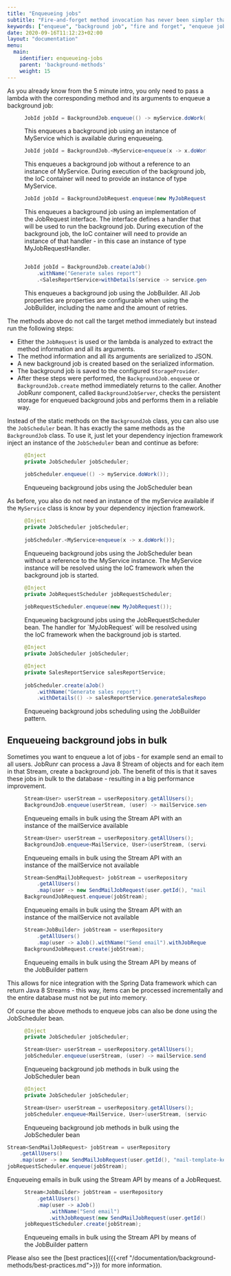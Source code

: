 ```yaml
---
title: "Enqueueing jobs"
subtitle: "Fire-and-forget method invocation has never been simpler thanks to JobRunr."
keywords: ["enqueue", "background job", "fire and forget", "enqueue jobs in bulk"]
date: 2020-09-16T11:12:23+02:00
layout: "documentation"
menu: 
  main: 
    identifier: enqueueing-jobs
    parent: 'background-methods'
    weight: 15
---
```

As you already know from the 5 minute intro, you only need to pass a lambda with the corresponding method and its arguments to enqueue a background job:

<figure>

```java
JobId jobId = BackgroundJob.enqueue(() -> myService.doWork());
```
<figcaption>This enqueues a background job using an instance of MyService which is available during enqueueing.</figcaption>
</figure>

<figure>

```java
JobId jobId = BackgroundJob.<MyService>enqueue(x -> x.doWork());
```
<figcaption>This enqueues a background job without a reference to an instance of MyService. During execution of the background job, the IoC container will need to provide an instance of type MyService.</figcaption>
</figure>

<figure>

```java
JobId jobId = BackgroundJobRequest.enqueue(new MyJobRequest());
```
<figcaption>This enqueues a background job using an implementation of the JobRequest interface. The interface defines a handler that will be used to run the background job. During execution of the background job, the IoC container will need to provide an instance of that handler - in this case an instance of type MyJobRequestHandler.</figcaption>
</figure>

<figure>

```java

JobId jobId = BackgroundJob.create(aJob()
    .withName("Generate sales report")
    .<SalesReportService>withDetails(service -> service.generateSalesReport()));
```
<figcaption>This enqueues a background job using the JobBuilder. All Job properties are properties are configurable when using the JobBuilder, including the name and the amount of retries.</figcaption>
</figure>


The methods above do not call the target method immediately but instead run the following steps:

- Either the `JobRequest` is used or the lambda is analyzed to extract the method information and all its arguments.
- The method information and all its arguments are serialized to JSON.
- A new background job is created based on the serialized information.
- The background job is saved to the configured `StorageProvider`.
- After these steps were performed, the `BackgroundJob.enqueue` or `BackgroundJob.create` method immediately returns to the caller. Another JobRunr component, called `BackgroundJobServer`, checks the persistent storage for enqueued background jobs and performs them in a reliable way.

Instead of the static methods on the `BackgroundJob` class, you can also use the `JobScheduler` bean. It has exactly the same methods as the `BackgroundJob` class. To use it, just let your dependency injection framework inject an instance of the `JobScheduler` bean and continue as before:


<figure>

```java
@Inject
private JobScheduler jobScheduler;
 
jobScheduler.enqueue(() -> myService.doWork());
```
<figcaption>Enqueueing background jobs using the JobScheduler bean</figcaption>
</figure>
 
As before, you also do not need an instance of the myService available if the `MyService` class is know by your dependency injection framework.

<figure>

```java
@Inject
private JobScheduler jobScheduler;
 
jobScheduler.<MyService>enqueue(x -> x.doWork());
```
<figcaption>Enqueueing background jobs using the JobScheduler bean without a reference to the MyService instance. The MyService instance will be resolved using the IoC framework when the background job is started.</figcaption>
</figure>

<figure>

```java
@Inject
private JobRequestScheduler jobRequestScheduler;
 
jobRequestScheduler.enqueue(new MyJobRequest());
```
<figcaption>Enqueueing background jobs using the JobRequestScheduler bean. The handler for `MyJobRequest` will be resolved using the IoC framework when the background job is started.</figcaption>
</figure>

<figure>

```java
@Inject
private JobScheduler jobScheduler;

@Inject
private SalesReportService salesReportService;
 
jobScheduler.create(aJob()
    .withName("Generate sales report")
    .withDetails(() -> salesReportService.generateSalesReport()));
```
<figcaption>Enqueueing background jobs scheduling using the JobBuilder pattern.</figcaption>
</figure>


## Enqueueing background jobs in bulk
Sometimes you want to enqueue a lot of jobs - for example send an email to all users. JobRunr can process a Java 8 Stream<T> of objects and for each item in that Stream, create a background job. The benefit of this is that it saves these jobs in bulk to the database - resulting in a big performance improvement.

<figure>

```java
Stream<User> userStream = userRepository.getAllUsers();
BackgroundJob.enqueue(userStream, (user) -> mailService.send(user.getId(), "mail-template-key"));
```
<figcaption>Enqueueing emails in bulk using the Stream API with an instance of the mailService available</figcaption>
</figure>

<figure>

```java
Stream<User> userStream = userRepository.getAllUsers();
BackgroundJob.enqueue<MailService, User>(userStream, (service, user) -> service.send(user.getId(), "mail-template-key"));
```
<figcaption>Enqueueing emails in bulk using the Stream API with an instance of the mailService not available</figcaption>
</figure>

<figure>

```java
Stream<SendMailJobRequest> jobStream = userRepository
    .getAllUsers()
    .map(user -> new SendMailJobRequest(user.getId(), "mail-template-key"));
BackgroundJobRequest.enqueue(jobStream);
```
<figcaption>Enqueueing emails in bulk using the Stream API with an instance of the mailService not available</figcaption>
</figure>

<figure>

```java
Stream<JobBuilder> jobStream = userRepository
    .getAllUsers()
    .map(user -> aJob().withName("Send email").withJobRequest(new SendMailJobRequest(user.getId(), "mail-template-key")));
BackgroundJobRequest.create(jobStream);
```
<figcaption>Enqueueing emails in bulk using the Stream API by means of the JobBuilder pattern</figcaption>
</figure>

This allows for nice integration with the Spring Data framework which can return Java 8 Streams - this way, items can be processed incrementally and the entire database must not be put into memory.

Of course the above methods to enqueue jobs can also be done using the JobScheduler bean.

<figure>

```java
@Inject
private JobScheduler jobScheduler;

Stream<User> userStream = userRepository.getAllUsers();
jobScheduler.enqueue(userStream, (user) -> mailService.send(user.getId(), "mail-template-key"));
```
<figcaption>Enqueueing background job methods in bulk using the JobScheduler bean</figcaption>
</figure>

<figure>

```java
@Inject
private JobScheduler jobScheduler;

Stream<User> userStream = userRepository.getAllUsers();
jobScheduler.enqueue<MailService, User>(userStream, (service, user) -> service.send(user.getId(), "mail-template-key"));
```
<figcaption>Enqueueing background job methods in bulk using the JobScheduler bean</figcaption>
</figure>

```java
Stream<SendMailJobRequest> jobStream = userRepository
    .getAllUsers()
    .map(user -> new SendMailJobRequest(user.getId(), "mail-template-key"));
jobRequestScheduler.enqueue(jobStream);
```
<figcaption>Enqueueing emails in bulk using the Stream API by means of a JobRequest.</figcaption>
</figure>

<figure>

```java
Stream<JobBuilder> jobStream = userRepository
    .getAllUsers()
    .map(user -> aJob()
        .withName("Send email")
        .withJobRequest(new SendMailJobRequest(user.getId(), "mail-template-key")));
jobRequestScheduler.create(jobStream);
```
<figcaption>Enqueueing emails in bulk using the Stream API by means of the JobBuilder pattern</figcaption>
</figure>

Please also see the [best practices]({{<ref "/documentation/background-methods/best-practices.md">}}) for more information.